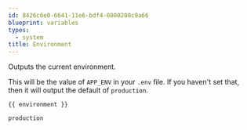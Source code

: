 ```yaml
---
id: 8426c6e0-6641-11e6-bdf4-0800200c9a66
blueprint: variables
types:
  - system
title: Environment
---
```

Outputs the current environment.

This will be the value of `APP_ENV` in your `.env` file. If you haven't set that, then it will output the default of `production`.

```
{{ environment }}
```

```html
production
```
